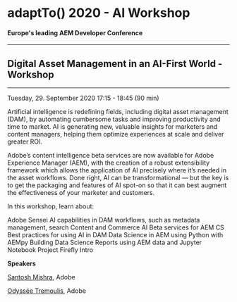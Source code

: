# adaptTo() 2020 - AI Workshop
#### Europe's leading AEM Developer Conference
-----
## Digital Asset Management in an AI-First World - Workshop
___

Tuesday, 29. September 2020 17:15 - 18:45 (90 min)

Artificial intelligence is redefining fields, including digital asset management (DAM), by automating cumbersome tasks and improving productivity and time to market. AI is generating new, valuable insights for marketers and content managers, helping them optimize  experiences at scale and deliver greater ROI.

Adobe’s content intelligence beta services are now available for  Adobe Experience Manager (AEM), with the creation of a robust extensibility framework which allows the application of AI precisely where it’s needed in the asset workflows. Done right, AI can be transformational — but the key is to get the packaging and features of AI spot-on so that it can best augment the effectiveness of your marketer and customers.

In this workshop, learn about:

Adobe Sensei AI capabilities in DAM workflows, such as metadata management, search
Content and Commerce AI Beta services for AEM CS
Best practices for using AI in DAM
Data Science in AEM using Python with AEMpy
Building Data Science Reports using AEM data and Jupyter Notebook
Project Firefly Intro


**Speakers**

[Santosh Mishra](https://adapt.to/2020/en/conference/speaker.detail.suffix.html/santosh-mishra.html), Adobe

[Odyssée Tremoulis](https://adapt.to/2020/en/conference/speaker.detail.suffix.html/odyssee-tremoulis.html), Adobe
